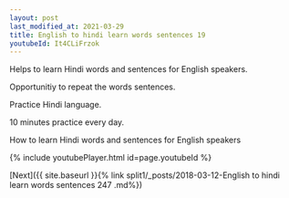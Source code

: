 ```yaml
---
layout: post
last_modified_at: 2021-03-29
title: English to hindi learn words sentences 19 
youtubeId: It4CLiFrzok
---
```

 
 
Helps to learn Hindi words and sentences for English speakers.

Opportunitiy to repeat the words sentences. 

Practice Hindi language. 
 
10 minutes practice every day. 
 
How to learn Hindi words and sentences for English speakers 
 
{% include youtubePlayer.html id=page.youtubeId %}
 
 
[Next]({{ site.baseurl }}{% link  split1/_posts/2018-03-12-English to hindi learn words sentences 247 .md%})
 
